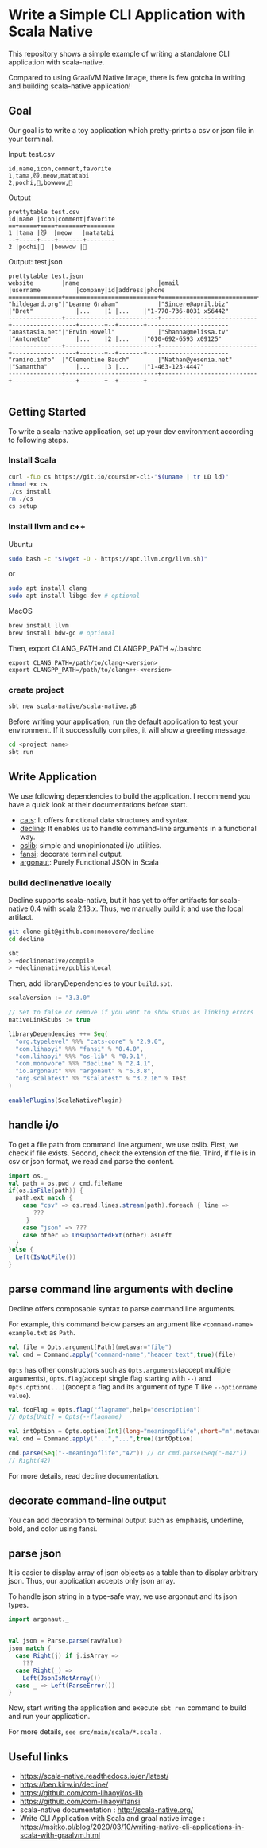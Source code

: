 
# Write a Simple CLI Application with Scala Native
This repository shows a simple example of writing a standalone CLI application with scala-native.

Compared to using GraalVM Native Image, there is few gotcha in writing and building scala-native application! 
## Goal
Our goal is to write a toy application which pretty-prints a csv or json file in your terminal.

Input: test.csv
```
id,name,icon,comment,favorite
1,tama,😼,meow,matatabi
2,pochi,🐶,bowwow,🦴
```
Output
```
prettytable test.csv
id|name |icon|comment|favorite
==+=====+====+=======+========
1 |tama |😼  |meow   |matatabi
--+-----+----+-------+--------
2 |pochi|🐶  |bowwow |🦴
```

Output: test.json
```
prettytable test.json
website        |name                      |email                      |username          |company|id|address|phone
===============+==========================+===========================+==================+=======+==+=======+=======================
"hildegard.org"|"Leanne Graham"           |"Sincere@april.biz"        |"Bret"            |...    |1 |...    |"1-770-736-8031 x56442"
---------------+--------------------------+---------------------------+------------------+-------+--+-------+-----------------------
"anastasia.net"|"Ervin Howell"            |"Shanna@melissa.tv"        |"Antonette"       |...    |2 |...    |"010-692-6593 x09125"
---------------+--------------------------+---------------------------+------------------+-------+--+-------+-----------------------
"ramiro.info"  |"Clementine Bauch"        |"Nathan@yesenia.net"       |"Samantha"        |...    |3 |...    |"1-463-123-4447"
---------------+--------------------------+---------------------------+------------------+-------+--+-------+----------------------


```
## Getting Started
To write a scala-native application, set up your dev environment according to following steps. 
### Install Scala

```sh
curl -fLo cs https://git.io/coursier-cli-"$(uname | tr LD ld)"
chmod +x cs
./cs install
rm ./cs
cs setup
```

### Install llvm and c++

Ubuntu

```sh
sudo bash -c "$(wget -O - https://apt.llvm.org/llvm.sh)"
```
or
```sh
sudo apt install clang
sudo apt install libgc-dev # optional
```

MacOS

```sh
brew install llvm
brew install bdw-gc # optional
```

Then, export CLANG_PATH and CLANGPP_PATH
~/.bashrc
```
export CLANG_PATH=/path/to/clang-<version>
export CLANGPP_PATH=/path/to/clang++-<version>

```

### create project

```sh
sbt new scala-native/scala-native.g8
```

Before writing your application, run the default application to test your environment. If it successfully compiles, it will show a greeting message.
```sh
cd <project name>
sbt run
```

## Write Application

We use following dependencies to build the application. I recommend you have a quick look at their documentations before start.

- [cats](https://typelevel.org/cats/): It offers functional data structures and syntax.
- [decline](https://ben.kirw.in/decline/): It enables us to handle command-line arguments in a functional way.
- [oslib](https://github.com/com-lihaoyi/os-lib): simple and unopinionated i/o utilities.
- [fansi](https://github.com/com-lihaoyi/fansi): decorate terminal output.
- [argonaut](http://argonaut.io/): Purely Functional JSON in Scala

### build declinenative locally

Decline supports scala-native, but it has yet to offer artifacts for scala-native 0.4 with scala 2.13.x. Thus, we manually build it and use the local artifact.

```sh
git clone git@github.com:monovore/decline
cd decline

sbt
> +declinenative/compile
> +declinenative/publishLocal
```

Then, add libraryDependencies to your `build.sbt`.

```scala
scalaVersion := "3.3.0"

// Set to false or remove if you want to show stubs as linking errors
nativeLinkStubs := true

libraryDependencies ++= Seq(
  "org.typelevel" %%% "cats-core" % "2.9.0",
  "com.lihaoyi" %%% "fansi" % "0.4.0",
  "com.lihaoyi" %%% "os-lib" % "0.9.1",
  "com.monovore" %%% "decline" % "2.4.1",
  "io.argonaut" %%% "argonaut" % "6.3.8",
  "org.scalatest" %% "scalatest" % "3.2.16" % Test
)

enablePlugins(ScalaNativePlugin)
```

## handle i/o
To get a file path from command line argument, we use oslib.
First, we check if file exists. Second, check the extension of the file. Third, if file is in csv or json format, we read and parse the content. 

```scala
import os._
val path = os.pwd / cmd.fileName
if(os.isFile(path)) {
  path.ext match {
    case "csv" => os.read.lines.stream(path).foreach { line =>
       ???
     }
    case "json" => ???
    case other => UnsupportedExt(other).asLeft
  }
}else {
  Left(IsNotFile())
}
```
## parse command line arguments with decline

Decline offers composable syntax to parse command line arguments.

For example, this command below parses an argument like `<command-name> example.txt` as `Path`.

```scala
val file = Opts.argument[Path](metavar="file")
val cmd = Command.apply("command-name","header text",true)(file)
```

`Opts` has other constructors such as `Opts.arguments`(accept multiple arguments), `Opts.flag`(accept single flag starting with `--`) and `Opts.option(...)`(accept a flag and its argument of type T like `--optionname value`).

```scala
val fooFlag = Opts.flag("flagname",help="description")
// Opts[Unit] = Opts(--flagname)

val intOption = Opts.option[Int](long="meaningoflife",short="m",metavar="meaning of life","???")
val cmd = Command.apply("...","...",true)(intOption)

cmd.parse(Seq("--meaningoflife","42")) // or cmd.parse(Seq("-m42"))
// Right(42)
```

For more details, read decline documentation.
## decorate command-line output

You can add decoration to terminal output such as emphasis, underline, bold, and color using fansi.

## parse json

It is easier to display array of json objects as a table than to display arbitrary json. Thus, our application accepts only json array. 

To handle json string in a type-safe way, we use argonaut and its json types.
```scala
import argonaut._


val json = Parse.parse(rawValue)
json match {
  case Right(j) if j.isArray =>
    ???
  case Right(_) =>
    Left(JsonIsNotArray())
  case _ => Left(ParseError())
}
```


Now, start writing the application and execute `sbt run` command to build and run your application.

For more details, `see src/main/scala/*.scala` .


## Useful links
- https://scala-native.readthedocs.io/en/latest/
- https://ben.kirw.in/decline/
- https://github.com/com-lihaoyi/os-lib
- https://github.com/com-lihaoyi/fansi
- scala-native documentation : http://scala-native.org/
- Write CLI Application with Scala and graal native image : https://msitko.pl/blog/2020/03/10/writing-native-cli-applications-in-scala-with-graalvm.html
